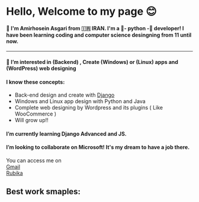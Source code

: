 <head>
  <link href="style.css" rel="stylesheet">
</head>

<h1>Hello, Welcome to my page 😊</h1>
<h4>👋 I'm Amirhosein Asgari from 🇮🇷 IRAN. I'm a 🐍- python -🐍 developer! I have been learning coding and computer science desingning from 11 until now.</h4>
<hr>
<h4>👀 I’m interested in (Backend)	, Create (Windows) or (Linux) apps and (WordPress) web designing</h4>
<h4>I know these concepts:</h4>
<ul>
  <li>Back-end design and create with <a href="https://developer.mozilla.org/en-US/docs/Learn/Server-side/Django/Introduction">Django</a> </li>
  <li>Windows and Linux app design with Python and Java</li>
  <li>Complete web designing by Wordpress and its plugins ( Like WooCommerce )</li>
  <li>Will grow up!!</li>
</ul>
<h4>I’m currently learning Django Advanced and JS.</h4>
<h4>I’m looking to collaborate on Microsoft! It's my dream to have a job there. </h4> 

<div>
  You can access me on
</div>
<divstyle="display: flex; justify-content: space-around">
  <a href="gmail.com/amirhosein.asgari.2008@gmail.com">Gmail</a> <br>
  <a href="">Rubika</a>
</div>

<div>
  <h2>Best work smaples:</h2>
  <img src="" >
  <br>
  
</div>

<!---
AmirAs-2008/AmirAs-2008 is a ✨ special ✨ repository because its `README.md` (this file) appears on your GitHub profile.
You can click the Preview link to take a look at your changes.
--->
